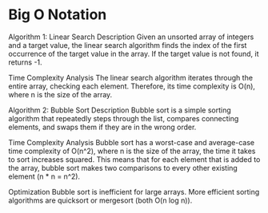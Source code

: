 # Big O Notation

Algorithm 1: Linear Search
Description
Given an unsorted array of integers and a target value, the linear search algorithm finds the index of the first occurrence of the target value in the array. If the target value is not found, it returns -1.

Time Complexity Analysis
The linear search algorithm iterates through the entire array, checking each element. Therefore, its time complexity is O(n), where n is the size of the array.

Algorithm 2: Bubble Sort
Description
Bubble sort is a simple sorting algorithm that repeatedly steps through the list, compares connecting elements, and swaps them if they are in the wrong order.

Time Complexity Analysis
Bubble sort has a worst-case and average-case time complexity of O(n^2), where n is the size of the array, the time it takes to sort increases squared. This means that for each element that is added to the array, bubble sort makes two comparisons to every other existing element (n * n = n^2).

Optimization
Bubble sort is inefficient for large arrays. More efficient sorting algorithms are quicksort or mergesort (both O(n log n)).
